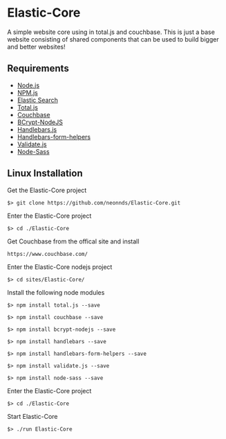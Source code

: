 
# Elastic-Core
A simple website core using in total.js and couchbase. This is just a base website consisting of shared components that can be used to build bigger and better websites!


## Requirements

* [Node.js](https://nodejs.org/)
* [NPM.js](https://www.npmjs.com/)
* [Elastic Search](https://www.elastic.co/downloads/elasticsearch)
* [Total.js](https://www.totaljs.com)
* [Couchbase](https://www.couchbase.com/)
* [BCrypt-NodeJS](https://www.npmjs.com/package/bcrypt-nodejs)
* [Handlebars.js](http://handlebarsjs.com/)
* [Handlebars-form-helpers](https://github.com/badsyntax/handlebars-form-helpers)
* [Validate.js](http://validatejs.org/)
* [Node-Sass](https://github.com/sass/node-sass)

## Linux Installation

Get the Elastic-Core project

    $> git clone https://github.com/neonnds/Elastic-Core.git

Enter the Elastic-Core project

    $> cd ./Elastic-Core

Get Couchbase from the offical site and install

    https://www.couchbase.com/

Enter the Elastic-Core nodejs project

    $> cd sites/Elastic-Core/

Install the following node modules

    $> npm install total.js --save

    $> npm install couchbase --save

    $> npm install bcrypt-nodejs --save

    $> npm install handlebars --save
    
    $> npm install handlebars-form-helpers --save

    $> npm install validate.js --save
    
    $> npm install node-sass --save
 
Enter the Elastic-Core project

    $> cd ./Elastic-Core

Start Elastic-Core

    $> ./run Elastic-Core
